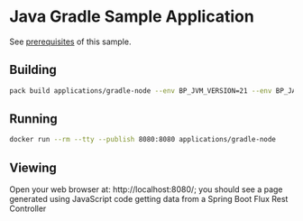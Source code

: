 # Java Gradle Sample Application

See [prerequisites](https://paketo.io/docs/howto/java/#prerequisites) of this sample.

## Building

```bash
pack build applications/gradle-node --env BP_JVM_VERSION=21 --env BP_JAVA_INSTALL_NODE=true --env BP_NODE_PROJECT_PATH=frontend --builder paketobuildpacks/builder-jammy-base
```

## Running

```bash
docker run --rm --tty --publish 8080:8080 applications/gradle-node
```

## Viewing

Open your web browser at: http://localhost:8080/; you should see a page generated using JavaScript code getting data from a Spring Boot Flux Rest Controller

